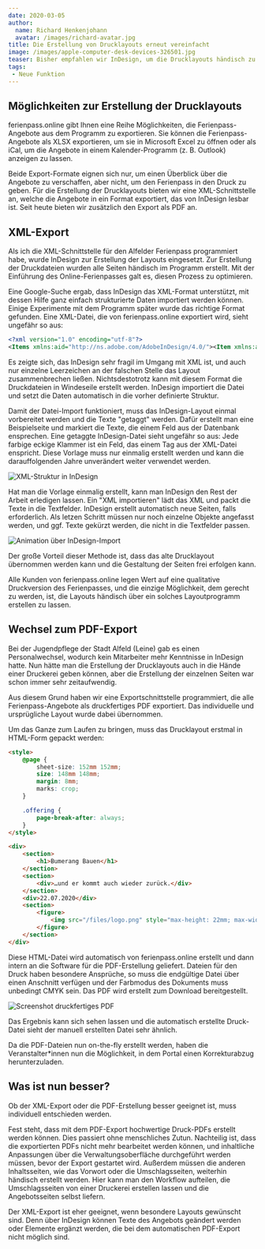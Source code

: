 ```yaml
---
date: 2020-03-05
author: 
  name: Richard Henkenjohann
  avatar: /images/richard-avatar.jpg
title: Die Erstellung von Drucklayouts erneut vereinfacht
image: /images/apple-computer-desk-devices-326501.jpg
teaser: Bisher empfahlen wir InDesign, um die Drucklayouts händisch zu erstellen. Heute erzeugen wir druckfertige PDFs auf Knopfdruck.
tags:
 - Neue Funktion
---
```


## Möglichkeiten zur Erstellung der Drucklayouts

ferienpass.online gibt Ihnen eine Reihe Möglichkeiten, die Ferienpass-Angebote aus dem Programm zu exportieren. Sie 
können die Ferienpass-Angebote als XLSX exportieren, um sie in Microsoft Excel zu öffnen oder als iCal, um die Angebote 
in einem Kalender-Programm (z. B. Outlook) anzeigen zu lassen.

Beide Export-Formate eignen sich nur, um einen Überblick über die Angebote zu verschaffen, aber nicht, um den 
Ferienpass in den Druck zu geben. Für die Erstellung der Drucklayouts bieten wir eine XML-Schnittstelle an, welche die
Angebote in ein Format exportiert, das von InDesign lesbar ist. Seit heute bieten wir zusätzlich den Export als PDF an.


## XML-Export

Als ich die XML-Schnittstelle für den Alfelder Ferienpass programmiert habe, wurde InDesign zur Erstellung der Layouts 
eingesetzt. Zur Erstellung der Druckdateien wurden alle Seiten händisch im Programm erstellt. Mit der Einführung des 
Online-Ferienpasses galt es, diesen Prozess zu optimieren. 

Eine Google-Suche ergab, dass InDesign das XML-Format unterstützt, mit dessen Hilfe ganz einfach strukturierte Daten 
importiert werden können. Einige Experimente mit dem Programm später wurde das richtige Format gefunden. Eine XML-Datei, 
die von ferienpass.online exportiert wird, sieht ungefähr so aus:

```xml
<?xml version="1.0" encoding="utf-8"?>
<Items xmlns:aid="http://ns.adobe.com/AdobeInDesign/4.0/"><Item xmlns:aid="http://ns.adobe.com/AdobeInDesign/4.0/" item_id="1399" variant_ids="1400"><Name attr_id="1">Mausefallen-Renner</Name><Description attr_id="3">Energie, Antrieb, Reibung ...? Mit diesem faszinierenden Modell baust du dir die Antwort auf diese Frage selber. Der Antrieb ist eine Mausefalle und möchte anschließend im Wettrennen direkt getestet werden.</Description><Image attr_id="5"><_files><_file><_link href="file://../files/ferienpass_upload/bilder/Mausefallen_renner.jpg"/><_meta><_caption> </_caption></_meta></_file></_files></Image><DatePeriod attr_id="43">Do, 04.07. 10:00 — 13:00</DatePeriod><Age attr_id="10">Kinder ab 9 Jahre</Age><Host attr_id="6"><_data><_name>Jugendpflege der Stadt Alfeld (Leine)</_name><_logo><_link href="file://../files/ferienpass_upload/logos/logo_Jpf.pdf"/></_logo></_data></Host><ApplicationlistActive attr_id="13">www.ferienpass-alfeld.de/1399</ApplicationlistActive><Infotable xmlns:aid="http://ns.adobe.com/AdobeInDesign/4.0/" attr_id="9"><_tabletext xmlns:aid="http://ns.adobe.com/AdobeInDesign/4.0/" aid:table="table" aid:trows="5" aid:tcols="2"><_cell aid:table="cell" aid:crows="1" aid:ccols="1" aid:ccolwidth="150">Ort</_cell><_cell aid:table="cell" aid:crows="1" aid:ccols="1" aid:ccolwidth="150">Alfeld Rockt Café, Bahnhofstr. 14 (direkt am Busbahnhof), Alfeld</_cell><_cell aid:table="cell" aid:crows="1" aid:ccols="1" aid:ccolwidth="150">Kosten</_cell><_cell aid:table="cell" aid:crows="1" aid:ccols="1" aid:ccolwidth="150">3,00 Euro</_cell><_cell aid:table="cell" aid:crows="1" aid:ccols="1" aid:ccolwidth="150">Anmeldung</_cell><_cell aid:table="cell" aid:crows="1" aid:ccols="1" aid:ccolwidth="150">per Online-Anmeldesystem</_cell><_cell aid:table="cell" aid:crows="1" aid:ccols="1" aid:ccolwidth="150">Max. Teilnehmer</_cell><_cell aid:table="cell" aid:crows="1" aid:ccols="1" aid:ccolwidth="150">12 Teilnehmer/innen</_cell><_cell aid:table="cell" aid:crows="1" aid:ccols="1" aid:ccolwidth="150">Infos unter</_cell><_cell aid:table="cell" aid:crows="1" aid:ccols="1" aid:ccolwidth="150">05181-1318, info@jugendpflege-alfeld.de</_cell></_tabletext></Infotable></Item></Items>
```

Es zeigte sich, das InDesign sehr fragil im Umgang mit XML ist, und auch nur einzelne Leerzeichen an der falschen 
Stelle das Layout zusammenbrechen ließen. Nichtsdestotrotz kann mit diesem Format die Druckdateien in Windeseile 
erstellt werden. InDesign importiert die Datei und setzt die Daten automatisch in die vorher definierte Struktur.

Damit der Datei-Import funktioniert, muss das InDesign-Layout einmal vorbereitet werden und die Texte "getaggt" werden. 
Dafür erstellt man eine Beispielseite und markiert die Texte, die einem Feld aus der Datenbank ensprechen. Eine 
getaggte InDesign-Datei sieht ungefähr so aus: Jede farbige eckige Klammer ist ein Feld, das einem Tag aus der 
XML-Datei enspricht. Diese Vorlage muss nur einmalig erstellt werden und kann die darauffolgenden Jahre unverändert 
weiter verwendet werden.

![XML-Struktur in InDesign](/images/indd-xml-screenshot.jpg)

Hat man die Vorlage einmalig erstellt, kann man InDesign den Rest der Arbeit erledigen lassen. Ein "XML importieren" 
lädt das XML und packt die Texte in die Textfelder. InDesign erstellt automatisch neue Seiten, falls erforderlich. Als 
letzen Schritt müssen nur noch einzelne Objekte angefasst werden, und ggf. Texte gekürzt werden, die nicht in die 
Textfelder passen.

![Animation über InDesign-Import](/images/indd-import.gif)

Der große Vorteil dieser Methode ist, dass das alte Drucklayout übernommen werden kann und die Gestaltung der Seiten 
frei erfolgen kann.

Alle Kunden von ferienpass.online legen Wert auf eine qualitative Druckversion des Ferienpasses, und die einzige 
Möglichkeit, dem gerecht zu werden, ist, die Layouts händisch über ein solches Layoutprogramm erstellen zu lassen.

## Wechsel zum PDF-Export

Bei der Jugendpflege der Stadt Alfeld (Leine) gab es einen Personalwechsel, wodurch kein Mitarbeiter mehr Kenntnisse in 
InDesign hatte. Nun hätte man die Erstellung der Drucklayouts auch in die Hände einer Druckerei geben können, aber die 
Erstellung der einzelnen Seiten war schon immer sehr zeitaufwendig.

Aus diesem Grund haben wir eine Exportschnittstelle programmiert, die alle Ferienpass-Angebote als druckfertiges PDF 
exportiert. Das individuelle und ursprügliche Layout wurde dabei übernommen.

Um das Ganze zum Laufen zu bringen, muss das Drucklayout erstmal in HTML-Form gepackt werden:

```html
<style>
    @page {
        sheet-size: 152mm 152mm;
        size: 148mm 148mm;
        margin: 8mm;
        marks: crop;
    }

    .offering {
        page-break-after: always;
    }
</style>

<div>
    <section>
        <h1>Bumerang Bauen</h1>
    </section>
    <section>
        <div>…und er kommt auch wieder zurück.</div>
    </section>
    <div>22.07.2020</div>
    <section>
        <figure>
            <img src="/files/logo.png" style="max-height: 22mm; max-width: 50mm;float: right;" alt="">
        </figure>
    </section>
</div>
```

Diese HTML-Datei wird automatisch von ferienpass.online erstellt und dann intern an die Software für die PDF-Erstellung 
geliefert. Dateien für den Druck haben besondere Ansprüche, so muss die endgültige Datei über einen Anschnitt verfügen 
und der Farbmodus des Dokuments muss unbedingt CMYK sein. Das PDF wird erstellt zum Download bereitgestellt.

![Screenshot druckfertiges PDF](/images/pdf-export-screenshot.png)

Das Ergebnis kann sich sehen lassen und die automatisch erstellte Druck-Datei sieht der manuell erstellten Datei sehr 
ähnlich.

Da die PDF-Dateien nun on-the-fly erstellt werden, haben die Veranstalter*innen nun die Möglichkeit, in dem Portal 
einen Korrekturabzug herunterzuladen.


## Was ist nun besser?

Ob der XML-Export oder die PDF-Erstellung besser geeignet ist, muss individuell entschieden werden.

Fest steht, dass mit dem PDF-Export hochwertige Druck-PDFs erstellt werden können. Dies passiert ohne menschliches 
Zutun. Nachteilig ist, dass die exportierten PDFs nicht mehr bearbeitet werden können, und inhaltliche Anpassungen über 
die Verwaltungsoberfläche durchgeführt werden müssen, bevor der Export gestartet wird. Außerdem müssen die anderen 
Inhaltsseiten, wie das Vorwort oder die Umschlagsseiten, weiterhin händisch erstellt werden. Hier kann man den Workflow 
aufteilen, die Umschlagsseiten von einer Druckerei erstellen lassen und die Angebotsseiten selbst liefern.

Der XML-Export ist eher geeignet, wenn besondere Layouts gewünscht sind. Denn über InDesign können Texte des Angebots 
geändert werden oder Elemente ergänzt werden, die bei dem automatischen PDF-Export nicht möglich sind.
